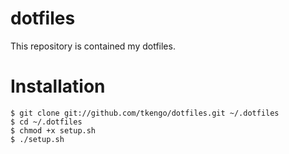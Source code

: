 # dotfiles

This repository is contained my dotfiles.

# Installation

```console
$ git clone git://github.com/tkengo/dotfiles.git ~/.dotfiles
$ cd ~/.dotfiles
$ chmod +x setup.sh
$ ./setup.sh
```
